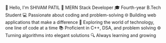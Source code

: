 👋 Hello, I'm SHIVAM PATIL
🚀 MERN Stack Developer
🎓 Fourth-year B.Tech Student
💻 Passionate about coding and problem-solving
🌐 Building web applications that make a difference
🤖 Exploring the world of technology, one line of code at a time
📚 Proficient in C++, DSA, and problem solving
⚙️ Turning algorithms into elegant solutions
🔍 Always learning and growing

<!---
shivampatil2110/shivampatil2110 is a ✨ special ✨ repository because its `README.md` (this file) appears on your GitHub profile.
You can click the Preview link to take a look at your changes.
--->
